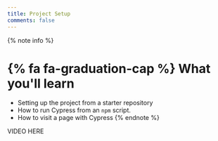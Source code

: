 ```yaml
---
title: Project Setup
comments: false
---
```


{% note info %}
# {% fa fa-graduation-cap %} What you'll learn

- Setting up the project from a starter repository
- How to run Cypress from an `npm` script.
- How to visit a page with Cypress
{% endnote %}

VIDEO HERE
